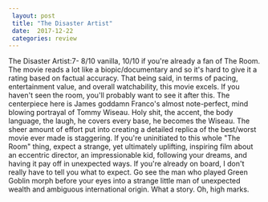 ```yaml
---
 layout: post
 title: "The Disaster Artist"
 date:  2017-12-22
 categories: review 
---
```



The Disaster Artist:7- 8/10 vanilla, 10/10 if you're already a fan of The Room. The movie reads a lot like a biopic/documentary and so it's hard to give it a rating based on factual accuracy. That being said, in terms of pacing, entertainment value, and overall watchability, this movie excels. If you haven't seen the room, you'll probably want to see it after this. The centerpiece here is James goddamn Franco's almost note-perfect, mind blowing portrayal of Tommy Wiseau. Holy shit, the accent, the body language, the laugh, he covers every base, he becomes the Wiseau. The sheer amount of effort put into creating a detailed replica of the best/worst movie ever made is staggering. If you're uninitiated to this whole "The Room" thing, expect a strange, yet ultimately uplifting, inspiring film about an eccentric director, an impressionable kid, following your dreams, and having it pay off in unexpected ways. If you're already on board, I don't really have to tell you what to expect. Go see the man who played Green Goblin morph before your eyes into a strange little man of unexpected wealth and ambiguous international origin. What a story. Oh, high marks.